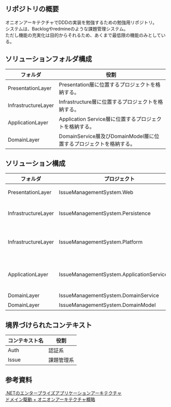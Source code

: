 ## リポジトリの概要

オニオンアーキテクチャでDDDの実装を勉強するための勉強用リポジトリ。  
システムは、Backlogやredmineのような課題管理システム。  
ただし機能の充実化は目的からそれるため、あくまで最低限の機能のみとしている。  

## ソリューションフォルダ構成

|フォルダ|役割|
|-|-|
|PresentationLayer|Presentation層に位置するプロジェクトを格納する。|
|InfrastructureLayer|Infrastructure層に位置するプロジェクトを格納する。|
|ApplicationLayer|Application Service層に位置するプロジェクトを格納する。|
|DomainLayer|DomainService層及びDomainModel層に位置するプロジェクトを格納する。|

## ソリューション構成

|フォルダ|プロジェクト|役割|
|-|-|-|
|PresentationLayer|IssueManagementSystem.Web|ASP.NET MVCアプリケーション。|
|InfrastructureLayer|IssueManagementSystem.Persistence|永続化。<br>DBやログインしたユーザーの情報等。|
|InfrastructureLayer|IssueManagementSystem.Platform|システムの基幹となるテクノロジー群。<br>横断的関心事の集まり。|
|ApplicationLayer|IssueManagementSystem.ApplicationService.Web|ASP.NET MVCアプリケーションに対応するApplicationService。|
|DomainLayer|IssueManagementSystem.DomainService|ビジネスロジック。|
|DomainLayer|IssueManagementSystem.DomainModel|ドメインモデル。|

## 境界づけられたコンテキスト

|コンテキスト名|役割|
|-|-|
|Auth|認証系|
|Issue|課題管理系|

## 参考資料
[.NETのエンタープライズアプリケーションアーキテクチャ](https://shop.nikkeibp.co.jp/front/commodity/0000/P98480/)  
[ドメイン駆動 + オニオンアーキテクチャ概略](https://qiita.com/little_hand_s/items/2040fba15d90b93fc124)  
